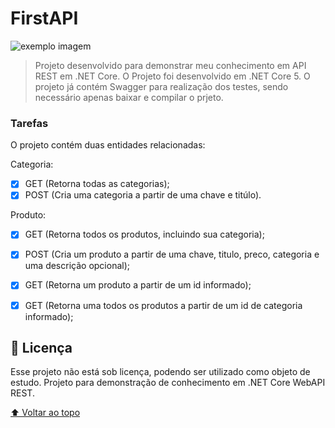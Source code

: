 # FirstAPI

<img src="PetShop2021.gif" alt="exemplo imagem">

> Projeto desenvolvido para demonstrar meu conhecimento em API REST em .NET Core. O Projeto foi desenvolvido em .NET Core 5.
> O projeto já contém Swagger para realização dos testes, sendo necessário apenas baixar e compilar o prjeto.

### Tarefas

O projeto contém duas entidades relacionadas:

Categoria:
- [x] GET (Retorna todas as categorias);
- [x] POST (Cria uma categoria a partir de uma chave e titúlo).

Produto:
- [x] GET (Retorna todos os produtos, incluindo sua categoria);
- [x] POST (Cria um produto a partir de uma chave, titulo, preco, categoria e uma descrição opcional);
- [x] GET (Retorna um produto a partir de um id informado);
- [x] GET (Retorna uma todos os produtos a partir de um id de categoria informado);


## 📝 Licença

Esse projeto não está sob licença, podendo ser utilizado como objeto de estudo. Projeto para demonstração de conhecimento em .NET Core WebAPI REST.

[⬆ Voltar ao topo](#nome-do-projeto)<br>
